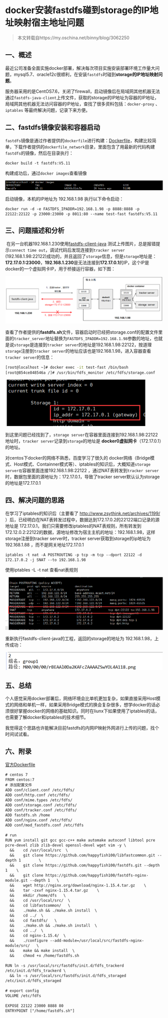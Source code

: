 # docker安装fastdfs碰到storage的IP地址映射宿主地址问题

> 本文转载自https://my.oschina.net/binny/blog/3062250

## 一、概述

​		最近公司准备全面实施docker部署，解决每次项目实施安装部署环境工作量大问题，mysql5.7、oracle12c很顺利，在安装`fastdfs`时碰到**storage的IP地址映射问题**。

​		服务器采用的是CentOS7.6，关闭了firewall，启动镜像后在局域网其他机器无法通过`fastdfs-java-client`上传文件，获取的storage的IP地址为容器的IP地址，局域网其他机器无法访问容器的IP地址，查找了很多资料包括：`docker-proxy` 、`iptables` 等最终解决问题，记录下来方便。



##  二、fastdfs镜像安装和容器启动

 `fastdfs`镜像是通过作者提供的`dockerfile`进行构建：[Dockerfile](https://github.com/happyfish100/fastdfs/tree/master/docker/dockerfile_network)，构建比较简单，下载作者提供的`dockerfile_network`目录，里面包含了用最新的代码构建`fastdfs`的镜像，然后在目录执行：

```shell
docker build -t fastdfs:V5.11
```



构建成功后，通过`docker images`查看镜像

![](images.assets/a29569d93d7842b8614aa6c5edec4b3871f.jpg)



启动镜像，本机的IP地址为 192.168.1.98 执行以下命令启动：

```shell
docker run -d -e FASTDFS_IPADDR=192.168.1.98 -p 8888:8888 -p 22122:22122 -p 23000:23000 -p 8011:80 --name test-fast fastdfs:V5.11
```



## 三、问题描述和分析

​		在另一台机器192.168.1.230使用[fastdfs-client-java](https://github.com/happyfish100/fastdfs-client-java) 测试上传图片，总是报错提示`connect time out`，调试代码后发现连接到`tracker server` (192.168.1.98:22122)成功的，并且返回了`storage`信息，但是`storage`地址是：**172.17.0.1:23000**，**192.168.1.230**是无法连接到**172.17.0.1**的IP，这个IP是docker的一个虚拟网卡IP，用于桥接运行容器，如下图：

![](images.assets/0dd0b8ea7bdf3d01d3cf86fae32674b11c9.jpg)

​		查看了作者提供的**fastdfs.sh**文件，容器启动时已经把storage.conf的配置文件里面的`tracker_server`地址替换为`FASTDFS_IPADDR=192.168.1.98`参数的地址，也就是说`storage`是连接到`tracker server`的地址是192.168.1.98:22122，按道理`storage`注册到`tracker server`的地址应该也是192.168.1.98，进入容器查看`tracker server`的信息：

```bash
[root@localhost ~]# docker exec -it test-fast /bin/bash
[root@854ce848546a /]# /usr/bin/fdfs_monitor /etc/fdfs/storage.conf
```

![](images.assets/621f4bc16c56d92bd0f2edca206a58b30e3.jpg)

到这里问题已经找到了，`storage server`在容器里面连接到192.168.1.98:22122 地址时，`tracker server`记录到`storage`的地址是 **docker0虚拟网卡**（172.17.0.1）的地址。

对centos下docker的网络不熟悉，百度学习了很久的 docker网络（Bridge模式、Host模式、Containner模式等）、iptables的知识后，大概知道`storage server在`容器里面连接192.168.1.98:22122 ，通过NAT表转发到`tracker server`时，数据包里面的源地址为：172.17.0.1，导致了tracker server默认认为storage的地址是172.17.0.1



##  四、解决问题的思路

 在学习了iptables的知识后（主要看了 [http://www.zsythink.net/archives/1199/ ](http://www.zsythink.net/archives/1199/)  ）后，已经明白在NAT表转发过程中，数据达到172.17.0.2的22122端口记录的源地址是 172.17.0.1，我们只需要修改iptables的NAT表规则，所有转发到172.12.0.2:22122的数据，源地址修改为宿主主机的地址：192.168.1.98，这样storage注册到tracker server时，tracker server获取到storage的ip地址为 192.168.1.88 ，而不是网关地址172.17.0.1

```shell
iptables -t nat -A POSTROUTING -p tcp -m tcp --dport 22122 -d 172.17.0.2 -j SNAT --to 192.168.1.98
```

使用iptables -L -t nat 查看nat表规则

 ![](images.assets/b7f00ed7faf005c9a9000ec5ad4d1782dc0.jpg)



重新执行fastdfs-client-java的工程，返回的storage的地址为 192.168.1.98，上传成功：

![](images.assets/b0825ad4e9c20a9a6eea020bbaf7ec1723c.jpg)

## 五、总结

个人感觉采用docker部署后，网络环境会比单机更加复杂，如果直接采用Host模式的网络和单机一样，如果采用Bridge模式的换会复杂很多，想学docker的话必须很好掌握docker的网络的基础知识。同时在liunx下如果使用了iptables的话，也需要了解docker和iptables的技术细节。

我觉得这个思路也许能解决目前fastdfs的内网IP映射外网进行上传的问题，找个时间试试看。



## 六、附录

[官方Dockerfile](https://github.com/happyfish100/fastdfs/blob/master/docker/dockerfile_network/Dockerfile)

```shell
# centos 7
FROM centos:7
# 添加配置文件
ADD conf/client.conf /etc/fdfs/
ADD conf/http.conf /etc/fdfs/
ADD conf/mime.types /etc/fdfs/
ADD conf/storage.conf /etc/fdfs/
ADD conf/tracker.conf /etc/fdfs/
ADD fastdfs.sh /home
ADD conf/nginx.conf /etc/fdfs/
ADD conf/mod_fastdfs.conf /etc/fdfs

# run
RUN yum install git gcc gcc-c++ make automake autoconf libtool pcre pcre-devel zlib zlib-devel openssl-devel wget vim -y \
  &&    cd /usr/local/src  \
  &&    git clone https://github.com/happyfish100/libfastcommon.git --depth 1        \
  &&    git clone https://github.com/happyfish100/fastdfs.git --depth 1    \
  &&    git clone https://github.com/happyfish100/fastdfs-nginx-module.git --depth 1   \
  &&    wget http://nginx.org/download/nginx-1.15.4.tar.gz    \
  &&    tar -zxvf nginx-1.15.4.tar.gz    \
  &&    mkdir /home/dfs   \
  &&    cd /usr/local/src/  \
  &&    cd libfastcommon/   \
  &&    ./make.sh && ./make.sh install  \
  &&    cd ../  \
  &&    cd fastdfs/   \
  &&    ./make.sh && ./make.sh install  \
  &&    cd ../  \
  &&    cd nginx-1.15.4/  \
  &&    ./configure --add-module=/usr/local/src/fastdfs-nginx-module/src/   \
  &&    make && make install  \
  &&    chmod +x /home/fastdfs.sh

RUN ln -s /usr/local/src/fastdfs/init.d/fdfs_trackerd /etc/init.d/fdfs_trackerd \
  && ln -s /usr/local/src/fastdfs/init.d/fdfs_storaged /etc/init.d/fdfs_storaged 

# export config
VOLUME /etc/fdfs

EXPOSE 22122 23000 8888 80
ENTRYPOINT ["/home/fastdfs.sh"]
```

